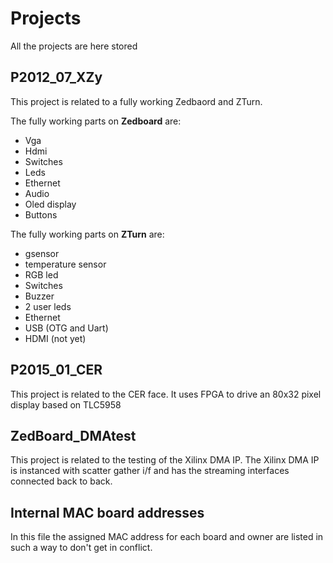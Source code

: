 # Projects
All the projects are here stored

## P2012_07_XZy
This project is related to a fully working Zedbaord and ZTurn. 

The fully working parts on **Zedboard** are:
- Vga
- Hdmi
- Switches
- Leds
- Ethernet
- Audio
- Oled display
- Buttons

The fully working parts on **ZTurn** are:
- gsensor
- temperature sensor
- RGB led
- Switches
- Buzzer
- 2 user leds
- Ethernet
- USB (OTG and Uart)
- HDMI (not yet)

## P2015_01_CER
This project is related to the CER face. It uses FPGA to drive an 80x32 pixel display based on TLC5958

## ZedBoard_DMAtest
This project is related to the testing of the Xilinx DMA IP. The Xilinx DMA IP is instanced with scatter gather i/f and has the streaming interfaces connected back to back.

## Internal MAC board addresses
In this file the assigned MAC address for each board and owner are listed in such a way to don't get in conflict.

